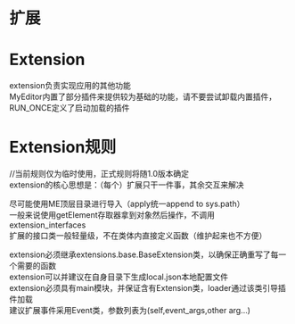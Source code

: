 扩展
===
# Extension
extension负责实现应用的其他功能  
MyEditor内置了部分插件来提供较为基础的功能，请不要尝试卸载内置插件，RUN_ONCE定义了启动加载的插件  

# Extension规则
//当前规则仅为临时使用，正式规则将随1.0版本确定  
extension的核心思想是：（每个）扩展只干一件事，其余交互来解决  

尽可能使用ME顶层目录进行导入（apply统一append to sys.path）  
一般来说使用getElement存取器拿到对象然后操作，不调用extension_interfaces  
扩展的接口类一般轻量级，不在类体内直接定义函数（维护起来也不方便）  

extension必须继承extensions.base.BaseExtension类，以确保正确重写了每一个需要的函数  
extension可以并建议在自身目录下生成local.json本地配置文件  
extension必须具有main模块，并保证含有Extension类，loader通过该类引导插件加载  
建议扩展事件采用Event类，参数列表为(self,event_args,other arg...)  